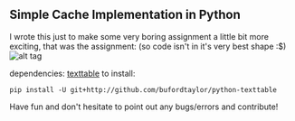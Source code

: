## Simple Cache Implementation in Python

I wrote this just to make some very boring assignment a little bit more exciting, that
was the assignment:
(so code isn't in it's very best shape :$)
![alt tag](http://i.imgur.com/rBZVgr2.png)

dependencies: [texttable](https://github.com/bufordtaylor/python-texttable)
to install:
```
pip install -U git+http://github.com/bufordtaylor/python-texttable
```

Have fun and don't hesitate to point out any bugs/errors and contribute!